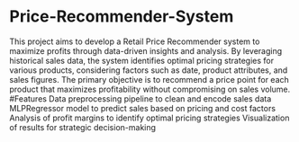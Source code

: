 # Price-Recommender-System
This project aims to develop a Retail Price Recommender system to maximize profits through data-driven insights and analysis. By leveraging historical sales data, the system identifies optimal pricing strategies for various products, considering factors such as date, product attributes, and sales figures. The primary objective is to recommend a price point for each product that maximizes profitability without compromising on sales volume.
#Features
Data preprocessing pipeline to clean and encode sales data
MLPRegressor model to predict sales based on pricing and cost factors
Analysis of profit margins to identify optimal pricing strategies
Visualization of results for strategic decision-making
